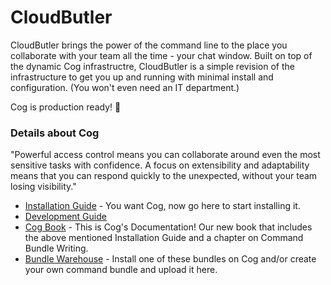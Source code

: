 # CloudButler

CloudButler brings the power of the command line to the place you collaborate with your team all the time - your chat window. Built on top of the dynamic Cog infrastructre, CloudButler is a simple revision of the infrastructure to get you up and running with minimal install and configuration. (You won't even need an IT department.)

Cog is production ready! :tada:

### Details about Cog

"Powerful access control means you can collaborate around even the most sensitive tasks with confidence. A focus on extensibility and adaptability means that you can respond quickly to the unexpected, without your team losing visibility."

* [Installation Guide](http://book.cog.bot/sections/installation_guide.html) - You want Cog, now go here to start installing it.
* [Development Guide](https://github.com/operable/cog/blob/master/DEVELOP.md)
* [Cog Book](http://book.cog.bot) - This is Cog's Documentation! Our new book that includes the above mentioned Installation Guide and a chapter on Command Bundle Writing.
* [Bundle Warehouse](https://bundles.operable.io/) - Install one of these bundles on Cog and/or create your own command bundle and upload it here.


